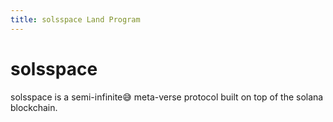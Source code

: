 ```yaml
---
title: solsspace Land Program
---
```


# solsspace
solsspace is a semi-infinite😅 meta-verse protocol built on top of the solana blockchain.
